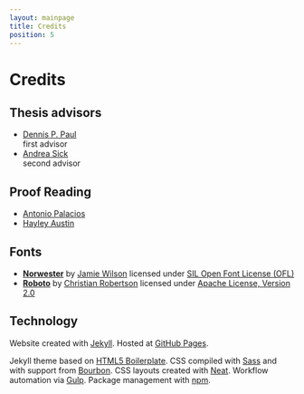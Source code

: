 ```yaml
---
layout: mainpage
title: Credits
position: 5
---
```


# Credits

## Thesis advisors

* [Dennis P. Paul](http://dennisppaul.de/)  
first advisor
* [Andrea Sick](http://andreasick.de/)  
second advisor

## Proof Reading

* [Antonio Palacios](http://antonio-palacios.com/)
* [Hayley Austin](http://hayleyaustin.com/)

## Fonts

* [**Norwester**](http://jamiewilson.io/norwester/) by [Jamie Wilson](http://jamiewilson.io/) licensed under [SIL Open Font License (OFL)](http://scripts.sil.org/OFL)  
* [**Roboto**](https://fonts.google.com/specimen/Roboto) by [Christian Robertson](http://betatype.com/) licensed under [Apache License, Version 2.0](http://www.apache.org/licenses/LICENSE-2.0)

## Technology

Website created with [Jekyll](http://jekyllrb.com/). Hosted at [GitHub Pages](https://pages.github.com/).

Jekyll theme based on [HTML5 Boilerplate](http://html5boilerplate.com/). CSS compiled with [Sass](http://sass-lang.com/) and with support from [Bourbon](http://bourbon.io/). CSS layouts created with [Neat](http://neat.bourbon.io/). Workflow automation via [Gulp](http://gulpjs.com/). Package management with [npm](https://www.npmjs.com/).